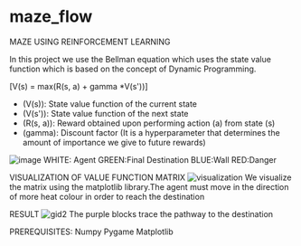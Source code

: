 # maze_flow

MAZE USING REINFORCEMENT LEARNING

In this project we use the Bellman equation which uses the state value function which is based on the concept of Dynamic Programming.

\[V(s) = max(R(s, a) + gamma *V(s'))]

- \(V(s)\): State value function of the current state
- \(V(s')\): State value function of the next state
- \(R(s, a)\): Reward obtained upon performing action \(a\) from state \(s\)
- \(gamma\): Discount factor (It is a hyperparameter that determines the amount of importance we give to future rewards)

![image](https://github.com/fuggi11/maze_flow/assets/146570895/185d9da6-3989-44d8-b6b6-d17358a6158a)
WHITE: Agent   GREEN:Final Destination  BLUE:Wall  RED:Danger

VISUALIZATION OF VALUE FUNCTION MATRIX
![visualization](https://github.com/fuggi11/maze_flow/assets/146570895/67a20b2c-23fd-492e-a15d-4c5a20630826)
We visualize the matrix using the matplotlib library.The agent must move in the direction of more heat colour in order to reach the destination

RESULT
![gid2](https://github.com/fuggi11/maze_flow/assets/146570895/afe519cc-35ac-40ef-bd3d-1a71488579d7)
The purple blocks trace the pathway to the destination

PREREQUISITES:
Numpy
Pygame
Matplotlib

